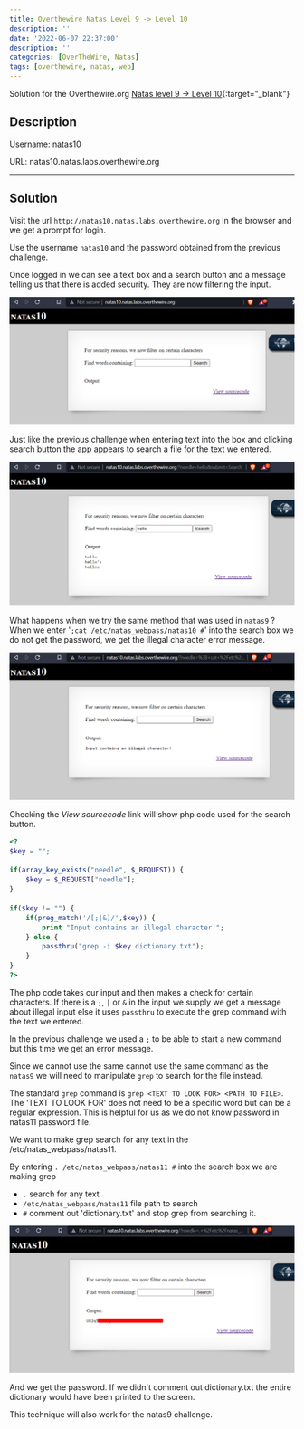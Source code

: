 ```yaml
---
title: Overthewire Natas Level 9 -> Level 10
description: ''
date: '2022-06-07 22:37:00'
description: ''
categories: [OverTheWire, Natas]
tags: [overthewire, natas, web]
---
```


Solution for the Overthewire.org [Natas level 9 -> Level 10](https://overthewire.org/wargames/natas/natas10.html){:target="\_blank"}

## Description

Username: natas10

URL:      natas10.natas.labs.overthewire.org

---

## Solution

Visit the url `http://natas10.natas.labs.overthewire.org` in the browser and we get a prompt for login.

Use the username `natas10` and the password obtained from the previous challenge.

Once logged in we can see a text box and a search button and a message telling us that there is added security. They are now filtering the input.

![natas10 index](/assets/img/overthewire/natas/natas10_index.png)

Just like the previous challenge when entering text into the box and clicking search button the app appears to search a file for the text we entered.

![natas10 search hello](/assets/img/overthewire/natas/natas10_search_hello.png)

What happens when we try the same method that was used in `natas9` ?  
When we enter '```;cat /etc/natas_webpass/natas10 #```' into the search box we do not get the password, we get the illegal character error message.

![natas10 bad input](/assets/img/overthewire/natas/natas10_bad_input.png)

Checking the *View sourcecode* link will show php code used for the search button.

```php
<?
$key = "";

if(array_key_exists("needle", $_REQUEST)) {
    $key = $_REQUEST["needle"];
}

if($key != "") {
    if(preg_match('/[;|&]/',$key)) {
        print "Input contains an illegal character!";
    } else {
        passthru("grep -i $key dictionary.txt");
    }
}
?>
```

The php code takes our input and then makes a check for certain characters. If there is a `;`, `|` or `&` in the input we supply we get a message about illegal input else it uses `passthru` to execute the grep command with the text we entered.  

In the previous challenge we used a `;` to be able to start a new command but this time we get an error message.

Since we cannot use the same cannot use the same command as the `natas9` we will need to manipulate `grep` to search for the file instead.

The standard `grep` command is `grep <TEXT TO LOOK FOR> <PATH TO FILE>`.  
The 'TEXT TO LOOK FOR' does not need to be a specific word but can be a regular expression. This is helpful for us as we do not know password in natas11 password file.

We want to make grep search for any text in the /etc/natas_webpass/natas11.

By entering `. /etc/natas_webpass/natas11 #` into the search box we are making grep

* `.` search for any text
* `/etc/natas_webpass/natas11` file path to search
* `#` comment out 'dictionary.txt' and stop grep from searching it.

![natas10 password](/assets/img/overthewire/natas/natas10_password.png)

And we get the password.
If we didn't comment out dictionary.txt the entire dictionary would have been printed to the screen.

This technique will also work for the natas9 challenge.
